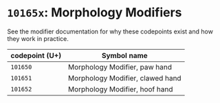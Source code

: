 # `10165x`: Morphology Modifiers

See the modifier documentation for why these codepoints exist and how they work in practice.

| codepoint (U+) | Symbol name |
| ---- | ---- |
| `101650` | Morphology Modifier, paw hand |
| `101651` | Morphology Modifier, clawed hand |
| `101652` | Morphology Modifier, hoof hand |
